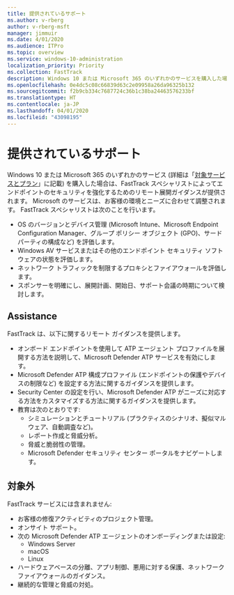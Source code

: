 ```yaml
---
title: 提供されているサポート
ms.author: v-rberg
author: v-rberg-msft
manager: jimmuir
ms.date: 4/01/2020
ms.audience: ITPro
ms.topic: overview
ms.service: windows-10-administration
localization_priority: Priority
ms.collection: FastTrack
description: Windows 10 または Microsoft 365 のいずれかのサービスを購入した場合は、FastTrack スペシャリストによってエンドポイントのセキュリティを強化するためのリモート展開ガイダンスが提供されます。 Microsoft のサービスは、お客様の環境とニーズに合わせて調整されます。
ms.openlocfilehash: 0e4dc5c08c66839d63c2e09958a26da96325b132
ms.sourcegitcommit: f2b9cb334c7687724c36b1c38ba24463576233bf
ms.translationtype: HT
ms.contentlocale: ja-JP
ms.lasthandoff: 04/01/2020
ms.locfileid: "43098195"
---
```

# <a name="assistance-offered"></a>提供されているサポート  

Windows 10 または Microsoft 365 のいずれかのサービス (詳細は「[対象サービスとプラン](M365-eligible-services-and-plans.md)」に記載) を購入した場合は、FastTrack スペシャリストによってエンドポイントのセキュリティを強化するためのリモート展開ガイダンスが提供されます。 Microsoft のサービスは、お客様の環境とニーズに合わせて調整されます。 FastTrack スペシャリストは次のことを行います。
- OS のバージョンとデバイス管理 (Microsoft Intune、Microsoft Endpoint Configuration Manager、グループ ポリシー オブジェクト (GPO)、サード パーティの構成など) を評価します。
- Windows AV サービスまたはその他のエンドポイント セキュリティ ソフトウェアの状態を評価します。
- ネットワーク トラフィックを制限するプロキシとファイアウォールを評価します。
- スポンサーを明確にし、展開計画、開始日、サポート会議の時期について検討します。

## <a name="assistance"></a>Assistance

FastTrack は、以下に関するリモート ガイダンスを提供します。
- オンボード エンドポイントを使用して ATP エージェント プロファイルを展開する方法を説明して、Microsoft Defender ATP サービスを有効にします。
- Microsoft Defender ATP 構成プロファイル (エンドポイントの保護やデバイスの制限など) を設定する方法に関するガイダンスを提供します。
- Security Center の設定を行い、Microsoft Defender ATP がニーズに対応する方法をカスタマイズする方法に関するガイダンスを提供します。
- 教育は次のとおりです:
    - シミュレーションとチュートリアル (プラクティスのシナリオ、擬似マルウェア、自動調査など)。
    - レポート作成と脅威分析。
    - 脅威と脆弱性の管理。
    - Microsoft Defender セキュリティ センター ポータルをナビゲートします。

## <a name="out-of-scope"></a>対象外

FastTrack サービスには含まれません:
- お客様の修復アクティビティのプロジェクト管理。
- オンサイト サポート。
- 次の Microsoft Defender ATP エージェントのオンボーディングまたは設定:
   - Windows Server
   - macOS
   - Linux
- ハードウェアベースの分離、アプリ制御、悪用に対する保護、ネットワーク ファイアウォールのガイダンス。
- 継続的な管理と脅威の対処。
